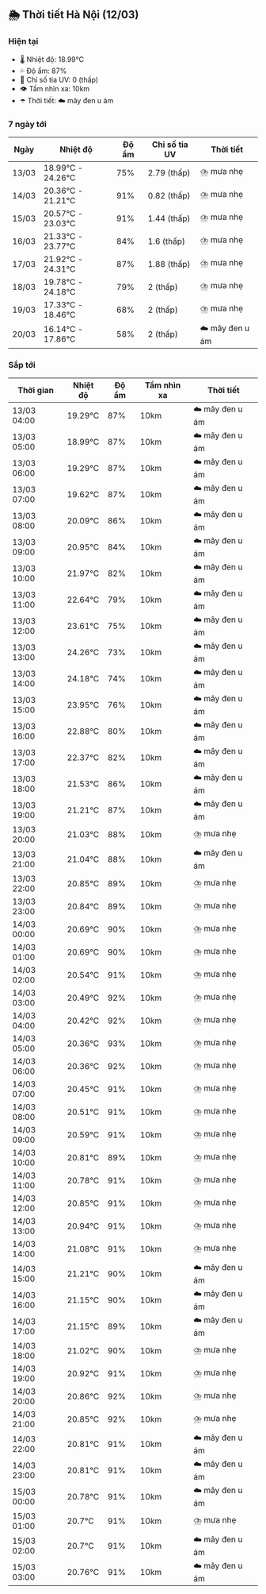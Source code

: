 ## 🌦️ Thời tiết Hà Nội (12/03)

### Hiện tại

- 🌡️ Nhiệt độ: 18.99℃
- 💦 Độ ẩm: 87%
- 🌟 Chỉ số tia UV: 0 (thấp)
- 👁️ Tầm nhìn xa: 10km
- ☂️ Thời tiết: ☁️ mây đen u ám

### 7 ngày tới

| Ngày | Nhiệt độ | Độ ẩm | Chỉ số tia UV | Thời tiết |
| --- | --- | --- | --- | --- |
| 13/03 | 18.99℃ - 24.26℃ | 75% | 2.79 (thấp) | ⛈️ mưa nhẹ |
| 14/03 | 20.36℃ - 21.21℃ | 91% | 0.82 (thấp) | ⛈️ mưa nhẹ |
| 15/03 | 20.57℃ - 23.03℃ | 91% | 1.44 (thấp) | ⛈️ mưa nhẹ |
| 16/03 | 21.33℃ - 23.77℃ | 84% | 1.6 (thấp) | ⛈️ mưa nhẹ |
| 17/03 | 21.92℃ - 24.31℃ | 87% | 1.88 (thấp) | ⛈️ mưa nhẹ |
| 18/03 | 19.78℃ - 24.18℃ | 79% | 2 (thấp) | ⛈️ mưa nhẹ |
| 19/03 | 17.33℃ - 18.46℃ | 68% | 2 (thấp) | ⛈️ mưa nhẹ |
| 20/03 | 16.14℃ - 17.86℃ | 58% | 2 (thấp) | ☁️ mây đen u ám |

### Sắp tới

| Thời gian | Nhiệt độ | Độ ẩm | Tầm nhìn xa | Thời tiết |
| --- | --- | --- | --- | --- |
| 13/03 04:00 | 19.29℃ | 87% | 10km | ☁️ mây đen u ám |
| 13/03 05:00 | 18.99℃ | 87% | 10km | ☁️ mây đen u ám |
| 13/03 06:00 | 19.29℃ | 87% | 10km | ☁️ mây đen u ám |
| 13/03 07:00 | 19.62℃ | 87% | 10km | ☁️ mây đen u ám |
| 13/03 08:00 | 20.09℃ | 86% | 10km | ☁️ mây đen u ám |
| 13/03 09:00 | 20.95℃ | 84% | 10km | ☁️ mây đen u ám |
| 13/03 10:00 | 21.97℃ | 82% | 10km | ☁️ mây đen u ám |
| 13/03 11:00 | 22.64℃ | 79% | 10km | ☁️ mây đen u ám |
| 13/03 12:00 | 23.61℃ | 75% | 10km | ☁️ mây đen u ám |
| 13/03 13:00 | 24.26℃ | 73% | 10km | ☁️ mây đen u ám |
| 13/03 14:00 | 24.18℃ | 74% | 10km | ☁️ mây đen u ám |
| 13/03 15:00 | 23.95℃ | 76% | 10km | ☁️ mây đen u ám |
| 13/03 16:00 | 22.88℃ | 80% | 10km | ☁️ mây đen u ám |
| 13/03 17:00 | 22.37℃ | 82% | 10km | ☁️ mây đen u ám |
| 13/03 18:00 | 21.53℃ | 86% | 10km | ☁️ mây đen u ám |
| 13/03 19:00 | 21.21℃ | 87% | 10km | ☁️ mây đen u ám |
| 13/03 20:00 | 21.03℃ | 88% | 10km | ⛈️ mưa nhẹ |
| 13/03 21:00 | 21.04℃ | 88% | 10km | ☁️ mây đen u ám |
| 13/03 22:00 | 20.85℃ | 89% | 10km | ⛈️ mưa nhẹ |
| 13/03 23:00 | 20.84℃ | 89% | 10km | ⛈️ mưa nhẹ |
| 14/03 00:00 | 20.69℃ | 90% | 10km | ⛈️ mưa nhẹ |
| 14/03 01:00 | 20.69℃ | 90% | 10km | ⛈️ mưa nhẹ |
| 14/03 02:00 | 20.54℃ | 91% | 10km | ⛈️ mưa nhẹ |
| 14/03 03:00 | 20.49℃ | 92% | 10km | ⛈️ mưa nhẹ |
| 14/03 04:00 | 20.42℃ | 92% | 10km | ⛈️ mưa nhẹ |
| 14/03 05:00 | 20.36℃ | 93% | 10km | ⛈️ mưa nhẹ |
| 14/03 06:00 | 20.36℃ | 92% | 10km | ⛈️ mưa nhẹ |
| 14/03 07:00 | 20.45℃ | 91% | 10km | ⛈️ mưa nhẹ |
| 14/03 08:00 | 20.51℃ | 91% | 10km | ⛈️ mưa nhẹ |
| 14/03 09:00 | 20.59℃ | 91% | 10km | ⛈️ mưa nhẹ |
| 14/03 10:00 | 20.81℃ | 89% | 10km | ⛈️ mưa nhẹ |
| 14/03 11:00 | 20.78℃ | 91% | 10km | ⛈️ mưa nhẹ |
| 14/03 12:00 | 20.85℃ | 91% | 10km | ⛈️ mưa nhẹ |
| 14/03 13:00 | 20.94℃ | 91% | 10km | ⛈️ mưa nhẹ |
| 14/03 14:00 | 21.08℃ | 91% | 10km | ⛈️ mưa nhẹ |
| 14/03 15:00 | 21.21℃ | 90% | 10km | ☁️ mây đen u ám |
| 14/03 16:00 | 21.15℃ | 90% | 10km | ☁️ mây đen u ám |
| 14/03 17:00 | 21.15℃ | 89% | 10km | ☁️ mây đen u ám |
| 14/03 18:00 | 21.02℃ | 90% | 10km | ⛈️ mưa nhẹ |
| 14/03 19:00 | 20.92℃ | 91% | 10km | ⛈️ mưa nhẹ |
| 14/03 20:00 | 20.86℃ | 92% | 10km | ⛈️ mưa nhẹ |
| 14/03 21:00 | 20.85℃ | 92% | 10km | ⛈️ mưa nhẹ |
| 14/03 22:00 | 20.81℃ | 91% | 10km | ☁️ mây đen u ám |
| 14/03 23:00 | 20.81℃ | 91% | 10km | ☁️ mây đen u ám |
| 15/03 00:00 | 20.78℃ | 91% | 10km | ☁️ mây đen u ám |
| 15/03 01:00 | 20.7℃ | 91% | 10km | ⛈️ mưa nhẹ |
| 15/03 02:00 | 20.7℃ | 91% | 10km | ☁️ mây đen u ám |
| 15/03 03:00 | 20.76℃ | 91% | 10km | ☁️ mây đen u ám |
